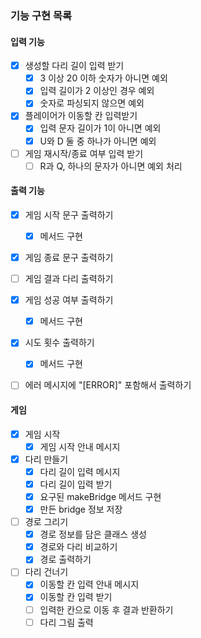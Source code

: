 ### 기능 구현 목록

#### 입력 기능
- [x] 생성할 다리 길이 입력 받기
  - [x] 3 이상 20 이하 숫자가 아니면 예외
  - [x] 입력 길이가 2 이상인 경우 예외
  - [x] 숫자로 파싱되지 않으면 예외
- [x] 플레이어가 이동할 칸 입력받기
  - [x] 입력 문자 길이가 1이 아니면 예외
  - [x] U와 D 둘 중 하나가 아니면 예외
- [ ] 게임 재시작/종료 여부 입력 받기
  - [ ] R과 Q, 하나의 문자가 아니면 예외 처리

#### 출력 기능

- [x] 게임 시작 문구 출력하기
  - [x] 메서드 구현
- [x] 게임 종료 문구 출력하기
- [ ] 게임 결과 다리 출력하기
- [x] 게임 성공 여부 출력하기
  - [x] 메서드 구현
- [x] 시도 횟수 출력하기
  - [x] 메서드 구현
- [ ] 에러 메시지에 "[ERROR]" 포함해서 출력하기


#### 게임

- [x] 게임 시작
  - [x] 게임 시작 안내 메시지
  
- [x] 다리 만들기
  - [x] 다리 길이 입력 메시지
  - [x] 다리 길이 입력 받기
  - [x] 요구된 makeBridge 메서드 구현
  - [x] 만든 bridge 정보 저장

- [ ] 경로 그리기
  - [x] 경로 정보를 담은 클래스 생성
  - [x] 경로와 다리 비교하기
  - [x] 경로 출력하기

- [ ] 다리 건너기
  - [x] 이동할 칸 입력 안내 메시지
  - [x] 이동할 칸 입력 받기
  - [ ] 입력한 칸으로 이동 후 결과 반환하기
  - [ ] 다리 그림 출력